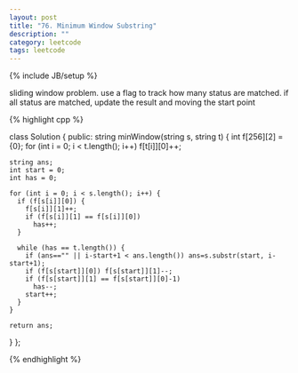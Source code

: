 ```yaml
---
layout: post
title: "76. Minimum Window Substring"
description: ""
category: leetcode
tags: leetcode
---
```

{% include JB/setup %}

sliding window problem. use a flag to track how many status are matched.
if all status are matched, update the result and moving the start point

{% highlight cpp %}

class Solution {
public:
  string minWindow(string s, string t) {
    int f[256][2] = {0};
    for (int i = 0; i < t.length(); i++)
      f[t[i]][0]++;
    
    string ans;
    int start = 0;
    int has = 0;
    
    for (int i = 0; i < s.length(); i++) {
      if (f[s[i]][0]) {
        f[s[i]][1]++;
        if (f[s[i]][1] == f[s[i]][0])
          has++;
      }

      while (has == t.length()) {
        if (ans=="" || i-start+1 < ans.length()) ans=s.substr(start, i-start+1);
        if (f[s[start]][0]) f[s[start]][1]--;
        if (f[s[start]][1] == f[s[start]][0]-1)
          has--;
        start++;
      }
    }
    
    return ans;
  }
};

{% endhighlight %}